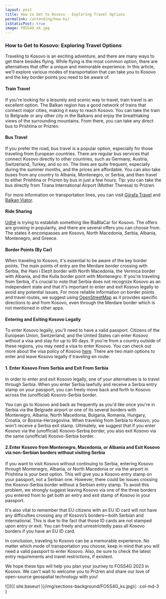 ```yaml
---
layout: post
title: How to Get to Kosovo - Exploring Travel Options
permalink: /attending/how-ks/
isStaticPost: true
image: FOSS4G_xk.jpg
---
```


### How to Get to Kosovo: Exploring Travel Options

Traveling to Kosovo is an exciting adventure, and there are many ways to get there besides flying. While flying is the most common option, there are alternatives that offer a unique and memorable experience. In this article, we'll explore various modes of transportation that can take you to Kosovo and the key border points you need to be aware of.

#### Train Travel

If you're looking for a leisurely and scenic way to travel, train travel is an excellent option. The Balkan region has a good network of trains that connect major cities, making it easy to reach Kosovo. You can take the train to Belgrade or any other city in the Balkans and enjoy the breathtaking views of the surrounding mountains. From there, you can take any direct bus to Prishtina or Prizren.

#### Bus Travel

If you prefer the road, bus travel is a popular option, especially for those traveling from European countries. There are regular bus services that connect Kosovo directly to other countries, such as Germany, Austria, Switzerland, Turkey, and so on. The lines are quite frequent, especially during the summer months, and the prices are affordable. You can also take buses from any country to Albania, Montenegro, or Serbia, and then travel to either Prishtina or Prizren by bus in just a few hours. Tip: you can take the bus directly from Tirana International Airport (Mother Theresa) to Prizren. 

For more information on transportation lines, you can visit [Gjirafa Travel](https://travel.gjirafa.com/) and [Balkan Viator](https://www.balkanviator.com/en/). 

#### Ride Sharing

[Udhë](https://udhe.info/) is trying to establish something like BlaBlaCar for Kosovo. The offers are growing in popularity, and there are several offers you can choose from. The states it encompasses are Kosovo, North Macedonia, Serbia, Albania, Montenegro, and Greece. 

#### Border Points (By Car)

When traveling to Kosovo, it's essential to be aware of the key border points. The main points of entry are the Merdare border crossing with Serbia, the Hani i Elezit border with North Macedonia, the Vermica border with Albania, and the Kulla border point with Montenegro. If you're traveling from Serbia, it's crucial to note that Serbia does not recognize Kosovo as an independent state and that it's important to enter and exit Kosovo legally to avoid any potential issues. For more reliable information on border points and travel routes, we suggest using [OpenStreetMap](https://www.openstreetmap.org) as it provides specific directions to and from Kosovo, even through the Merdare border which is not mentioned in other apps. 


#### Entering and Exiting Kosovo Legally

To enter Kosovo legally, you'll need to have a valid passport. Citizens of the European Union, Switzerland, and the United States can enter Kosovo without a visa and stay for up to 90 days. If you're from a country outside of these regions, you may need a visa to enter Kosovo. You can check out more about the visa policy of Kosovo [here](https://en.wikipedia.org/wiki/Visa_policy_of_Kosovo). There are two main options to enter and leave Kosovo legally if traveling en route: 

#### 1. Enter Kosovo From Serbia and Exit From Serbia

In order to enter and exit Kosovo legally, one of your alternatives is to travel through Serbia. When you enter Serbia lawfully and receive a Serbia entry stamp on your passport, you can freely move back and forth to Kosovo across the (unofficial) Kosovo-Serbia border.

You can go to Kosovo and back as frequently as you'd like once you're in Serbia via the Belgrade airport or one of its several borders with Montenegro, Albania, North Macedonia, Bulgaria, Romania, Hungary, Croatia, or Bosnia-Herzegovina. When traveling from Serbia to Kosovo, you won't receive a Serbia exit stamp. Ultimately, we suggest that if you enter Kosovo via the (unofficial) Kosovo-Serbia border, you also exit Kosovo via the same (unofficial) Kosovo-Serbia border.

#### 2.Enter Kosovo from Montenegro, Macedonia, or Albania and Exit Kosovo via non-Serbian borders without visiting Serbia

If you want to visit Kosovo without continuing to Serbia, entering Kosovo through Montenegro, Albania, or North Macedonia or via the airport in Prishtina is your best option. This will give you a Kosovo entry stamp on your passport, not a Serbian one. However, there could be issues crossing the Kosovo-Serbia border without a Serbian entry stamp. To avoid this problem, we strongly suggest leaving Kosovo via one of the three borders you entered from to get both an entry and exit stamp of Kosovo in your passport.

It's also vital to remember that EU citizens with an EU ID card will not have any difficulties crossing any of Kosovo’s borders—both Serbian and international. This is due to the fact that those ID cards are not stamped upon entry or exit. You can freely and unrestrictedly pass all Kosovo borders if you have an EU ID card.

In conclusion, traveling to Kosovo can be a memorable experience. No matter which mode of transportation you choose, keep in mind that you will need a valid passport to enter Kosovo. Also, be sure to check the latest entry requirements and travel restrictions, if existent. 

We hope these tips will help you plan your journey to FOSS4G 2023 in Kosovo. We can't wait to welcome you to Prizren and share our love of open-source geospatial technology with you!

![]({{ site.baseurl }}/img/sections-background/FOSS4G_ks.jpg){: .col-md-3 }
